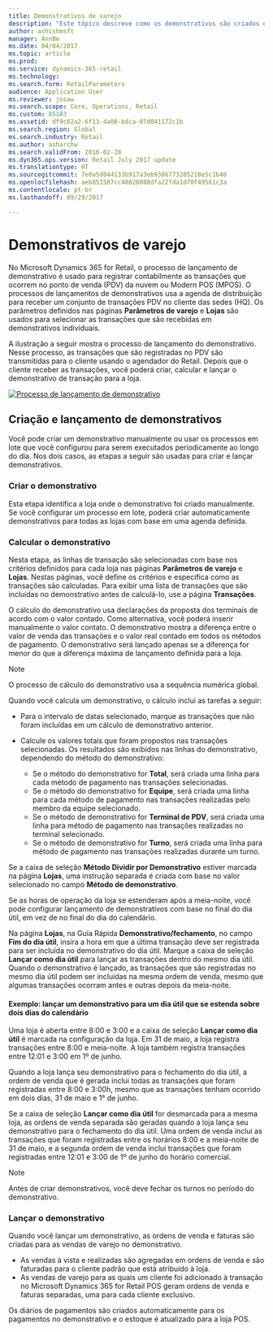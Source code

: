 ```yaml
---
title: Demonstrativos de varejo
description: "Este tópico descreve como os demonstrativos são criados e lançados."
author: ashishmsft
manager: AnnBe
ms.date: 04/04/2017
ms.topic: article
ms.prod: 
ms.service: dynamics-365-retail
ms.technology: 
ms.search.form: RetailParameters
audience: Application User
ms.reviewer: josaw
ms.search.scope: Core, Operations, Retail
ms.custom: 85183
ms.assetid: df9c62a2-6f13-4a08-bdca-07d041172c1b
ms.search.region: Global
ms.search.industry: Retail
ms.author: asharchw
ms.search.validFrom: 2016-02-28
ms.dyn365.ops.version: Retail July 2017 update
ms.translationtype: HT
ms.sourcegitcommit: 7e0a5d044133b917a3eb9386773205218e5c1b40
ms.openlocfilehash: aeb851587cc40828088dfa22fda1d70f49561c3a
ms.contentlocale: pt-br
ms.lasthandoff: 09/29/2017

---
```


# <a name="retail-statements"></a>Demonstrativos de varejo
No Microsoft Dynamics 365 for Retail, o processo de lançamento de demonstrativo é usado para registrar contabilmente as transações que ocorrem no ponto de venda (PDV) da nuvem ou Modern POS (MPOS). O processos de lançamentos de demonstrativos usa a agenda de distribuição para receber um conjunto de transações PDV no cliente das sedes (HQ). Os parâmetros definidos nas páginas **Parâmetros de varejo** e **Lojas** são usados para selecionar as transações que são recebidas em demonstrativos individuais.  

A ilustração a seguir mostra o processo de lançamento do demonstrativo. Nesse processo, as transações que são registradas no PDV são transmitidas para o cliente usando o agendador do Retail. Depois que o cliente receber as transações, você poderá criar, calcular e lançar o demonstrativo de transação para a loja. 

[![Processo de lançamento de demonstrativo](./media/retail-statements.png)](./media/retail-statements.png)

## <a name="creating-and-posting-statements"></a>Criação e lançamento de demonstrativos
Você pode criar um demonstrativo manualmente ou usar os processos em lote que você configurou para serem executados periodicamente ao longo do dia. Nos dois casos, as etapas a seguir são usadas para criar e lançar demonstrativos.

###  <a name="create-the-statement"></a>Criar o demonstrativo
Esta etapa identifica a loja onde o demonstrativo foi criado manualmente. Se você configurar um processo em lote, poderá criar automaticamente demonstrativos para todas as lojas com base em uma agenda definida. 

### <a name="calculate-the-statement"></a>Calcular o demonstrativo
Nesta etapa, as linhas de transação são selecionadas com base nos critérios definidos para cada loja nas páginas **Parâmetros de varejo** e **Lojas**. Nestas páginas, você define os critérios e especifica como as transações são calculadas. Para exibir uma lista de transações que são incluídas no demonstrativo antes de calculá-lo, use a página **Transações**. 

O cálculo do demonstrativo usa declarações da proposta dos terminais de acordo com o valor contado. Como alternativa, você poderá inserir manualmente o valor contato. O demonstrativo mostra a diferença entre o valor de venda das transações e o valor real contado em todos os métodos de pagamento. O demonstrativo será lançado apenas se a diferença for menor do que a diferença máxima de lançamento definida para a loja. 

> [!NOTE]
> O processo de cálculo do demonstrativo usa a sequência numérica global.

Quando você calcula um demonstrativo, o cálculo inclui as tarefas a seguir:

- Para o intervalo de datas selecionado, marque as transações que não foram incluídas em um cálculo de demonstrativo anterior. 
- Calcule os valores totais que foram propostos nas transações selecionadas. Os resultados são exibidos nas linhas do demonstrativo, dependendo do método do demonstrativo:

  - Se o método do demonstrativo for **Total**, será criada uma linha para cada método de pagamento nas transações selecionadas. 
  - Se o método do demonstrativo for **Equipe**, será criada uma linha para cada método de pagamento nas transações realizadas pelo membro da equipe selecionado. 
  - Se o método de demonstrativo for **Terminal de PDV**, será criada uma linha para método de pagamento nas transações realizadas no terminal selecionado. 
  - Se o método de demonstrativo for **Turno**, será criada uma linha para método de pagamento nas transações realizadas durante um turno.

Se a caixa de seleção **Método Dividir por Demonstrativo** estiver marcada na página **Lojas**, uma instrução separada é criada com base no valor selecionado no campo **Método de demonstrativo**.

Se as horas de operação da loja se estenderam após a meia-noite, você pode configurar lançamento de demonstrativos com base no final do dia útil, em vez de no final do dia do calendário. 

Na página **Lojas**, na Guia Rápida **Demonstrativo/fechamento**, no campo **Fim do dia útil**, insira a hora em que a última transação deve ser registrada para ser incluída no demonstrativo do dia útil. Marque a caixa de seleção **Lançar como dia útil** para lançar as transações dentro do mesmo dia útil. Quando o demonstrativo é lançado, as transações que são registradas no mesmo dia útil podem ser incluídas na mesma ordem de venda, mesmo que algumas transações ocorram antes e outras depois da meia-noite. 

#### <a name="example-post-a-statement-for-a-business-day-that-extends-over-two-calendar-days"></a>Exemplo: lançar um demonstrativo para um dia útil que se estenda sobre dois dias do calendário 

Uma loja é aberta entre 8:00 e 3:00 e a caixa de seleção **Lançar como dia útil** é marcada na configuração da loja. Em 31 de maio, a loja registra transações entre 8:00 e meia-noite. A loja também registra transações entre 12:01 e 3:00 em 1º de junho. 

Quando a loja lança seu demonstrativo para o fechamento do dia útil, a ordem de venda que é gerada inclui todas as transações que foram registradas entre 8:00 e 3:00h, mesmo que as transações tenham ocorrido em dois dias, 31 de maio e 1° de junho. 

Se a caixa de seleção **Lançar como dia útil** for desmarcada para a mesma loja, as ordens de venda separada são geradas quando a loja lança seu demonstrativo para o fechamento do dia útil. Uma ordem de venda inclui as transações que foram registradas entre os horários 8:00 e a meia-noite de 31 de maio, e a segunda ordem de venda inclui transações que foram registradas entre 12:01 e 3:00 de 1º de junho do horário comercial.
 
> [!NOTE]
> Antes de criar demonstrativos, você deve fechar os turnos no período do demonstrativo. 

### <a name="post-the-statement"></a>Lançar o demonstrativo
Quando você lançar um demonstrativo, as ordens de venda e faturas são criadas para as vendas de varejo no demonstrativo.

- As vendas à vista e realizadas são agregadas em ordens de venda e são faturadas para o cliente padrão que está atribuído à loja. 
- As vendas de varejo para as quais um cliente foi adicionado à transação no Microsoft Dynamics 365 for Retail POS geram ordens de venda e faturas separadas, uma para cada cliente exclusivo. 

Os diários de pagamentos são criados automaticamente para os pagamentos no demonstrativo e o estoque é atualizado para a loja POS.

